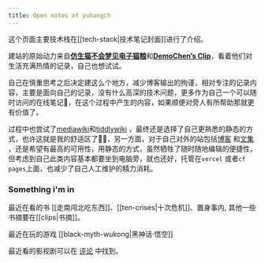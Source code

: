 ```yaml
---
title: Open notes of yuhangch
---
```



这个页面主要技术栈在[[tech-stack|技术笔记封面]]进行了介绍。

建站的原始动力来自[**仿生猫不会梦见电子猫粮**](https://jefftay.com/)和[**DemoChen’s Clip**](https://clip.demochen.com/?ref=dc)，看着他们对生活充满热情的记录，自己也想试试。

自己在慎重思考之后决定建这么个地方，减少博客输出的拘谨，相对专注的记录内容，主要是面向自己的记录，没有什么高深的技术问题，更多作为自己一个可以随时访问的在线笔记📒，在这个过程中产生的内容，如果顺便对旁人有所帮助那就更有价值了。

过程中也尝试了[mediawiki](https://www.mediawiki.org/)和[tiddlywiki](https://tiddlywiki.org/)
，最终还是选择了自己更熟悉的静态的方式，也许这就是我的舒适区了🤦‍♂️，另一方面，对于自己对外的站包括[博客](https://yuhang.ch)
和[文集](https://chenyuhang.cn)
，还是希望有最高的可用性，用静态的方式，虽然牺牲了随时随地编辑的便捷性，但考虑到自己此类内容基本都要坐到电脑旁，就也还好，托管在`vercel`
或者`cf pages`上面，也减少了自己人工维护的精力消耗。

### Something i'm in

最近在看的书 [[走南闯北吃东西]]、[[ten-crises|十次危机]]、置身事内, 其他一些书摘要在[[clips|书摘]]。

最近在玩的游戏 [[black-myth-wukong|黑神话·悟空]]

最近看的影视剧可以在 [评论](/reviews/) 中找到。


### 






